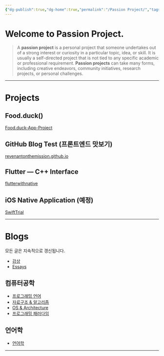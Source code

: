 ```yaml
---
{"dg-publish":true,"dg-home":true,"permalink":"/Passion Project/","tags":["gardenEntry"],"dgPassFrontmatter":true,"created":"2024-02-05T19:54:15.233+09:00","updated":"2024-08-02T16:19:50.985+09:00"}
---
```



# Welcome to Passion Project.

>   A **passion project** is a personal project that someone undertakes out of a strong interest or curiosity in a particular topic, idea, or skill.  It is usually a self-directed project that is not tied to any specific academic or professional requirement.  **Passion projects** can take many forms, including creative endeavors, community initiatives, research projects, or personal challenges.

---

# Projects

## Food.duck()

[Food.duck-App-Project](https://github.com/JennaEscher/Food.duck-App-Project)

## GitHub Blog Test (프론트엔드 맛보기)

[revenantonthemission.github.io](https://github.com/revenantonthemission/revenantonthemission.github.io)

## Flutter — C++ Interface

[flutterwithnative](https://github.com/revenantonthemission/flutterwithnative)

## iOS Native Application (예정)

[SwiftTrial](https://github.com/revenantonthemission/SwiftTrial)

---

# Blogs

모든 글은 지속적으로 갱신됩니다.

+ [감상](BookReview/Home.md)
+ [Essays](Essays.md)

## 컴퓨터공학

+ [프로그래밍 언어](ProgrammingLanguage/Home.md)
+ [자료구조 & 알고리즘](DS&Algorithm/Home.md)
+ [OS & Architecture](OS&Architecture/Home.md)
+ [프로그래밍 패러다임](ProgrammingParadigm/Home.md)

## 언어학

+ [언어학](Linguistics/Home.md)

---